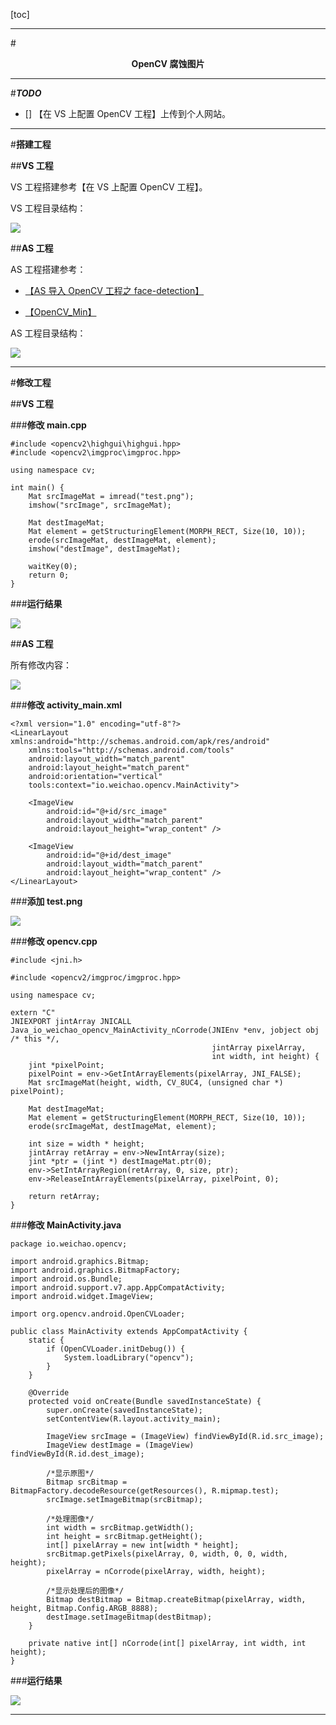 
[toc]

---

#<center>**OpenCV 腐蚀图片**</center>

---

#***TODO***

- [] 【在 VS 上配置 OpenCV 工程】上传到个人网站。

---

#**搭建工程**

##**VS 工程**

VS 工程搭建参考【在 VS 上配置 OpenCV 工程】。

VS 工程目录结构：

![](https://github.com/weichao66666/OpenCV_Corrode/raw/master/README.md-images/01.png)

##**AS 工程**

AS 工程搭建参考：

* [【AS 导入 OpenCV 工程之 face-detection】](https://github.com/weichao66666/Face_Detection "https://github.com/weichao66666/Face_Detection")

* [【OpenCV_Min】](https://github.com/weichao66666/OpenCV_Min "https://github.com/weichao66666/OpenCV_Min")

AS 工程目录结构：

![](https://github.com/weichao66666/OpenCV_Corrode/raw/master/README.md-images/02.png)

---

#**修改工程**

##**VS 工程**

###**修改 main.cpp**

    #include <opencv2\highgui\highgui.hpp>
    #include <opencv2\imgproc\imgproc.hpp>
    
    using namespace cv;
    
    int main() {
    	Mat srcImageMat = imread("test.png");
    	imshow("srcImage", srcImageMat);
    
    	Mat destImageMat;
    	Mat element = getStructuringElement(MORPH_RECT, Size(10, 10));
    	erode(srcImageMat, destImageMat, element);
    	imshow("destImage", destImageMat);
    
    	waitKey(0);
    	return 0;
    }

###**运行结果**

![](https://github.com/weichao66666/OpenCV_Corrode/raw/master/README.md-images/03.png)

##**AS 工程**

所有修改内容：

![](https://github.com/weichao66666/OpenCV_Corrode/raw/master/README.md-images/05.png)

###**修改 activity_main.xml**

    <?xml version="1.0" encoding="utf-8"?>
    <LinearLayout xmlns:android="http://schemas.android.com/apk/res/android"
        xmlns:tools="http://schemas.android.com/tools"
        android:layout_width="match_parent"
        android:layout_height="match_parent"
        android:orientation="vertical"
        tools:context="io.weichao.opencv.MainActivity">
    
        <ImageView
            android:id="@+id/src_image"
            android:layout_width="match_parent"
            android:layout_height="wrap_content" />
    
        <ImageView
            android:id="@+id/dest_image"
            android:layout_width="match_parent"
            android:layout_height="wrap_content" />
    </LinearLayout>

###**添加 test.png**

![](https://github.com/weichao66666/OpenCV_Corrode/raw/master/README.md-images/test.png)

###**修改 opencv.cpp**

    #include <jni.h>
    
    #include <opencv2/imgproc/imgproc.hpp>
    
    using namespace cv;
    
    extern "C"
    JNIEXPORT jintArray JNICALL
    Java_io_weichao_opencv_MainActivity_nCorrode(JNIEnv *env, jobject obj /* this */,
                                                 jintArray pixelArray,
                                                 int width, int height) {
        jint *pixelPoint;
        pixelPoint = env->GetIntArrayElements(pixelArray, JNI_FALSE);
        Mat srcImageMat(height, width, CV_8UC4, (unsigned char *) pixelPoint);
    
        Mat destImageMat;
        Mat element = getStructuringElement(MORPH_RECT, Size(10, 10));
        erode(srcImageMat, destImageMat, element);
    
        int size = width * height;
        jintArray retArray = env->NewIntArray(size);
        jint *ptr = (jint *) destImageMat.ptr(0);
        env->SetIntArrayRegion(retArray, 0, size, ptr);
        env->ReleaseIntArrayElements(pixelArray, pixelPoint, 0);
    
        return retArray;
    }

###**修改 MainActivity.java**

    package io.weichao.opencv;
    
    import android.graphics.Bitmap;
    import android.graphics.BitmapFactory;
    import android.os.Bundle;
    import android.support.v7.app.AppCompatActivity;
    import android.widget.ImageView;
    
    import org.opencv.android.OpenCVLoader;
    
    public class MainActivity extends AppCompatActivity {
        static {
            if (OpenCVLoader.initDebug()) {
                System.loadLibrary("opencv");
            }
        }
    
        @Override
        protected void onCreate(Bundle savedInstanceState) {
            super.onCreate(savedInstanceState);
            setContentView(R.layout.activity_main);
    
            ImageView srcImage = (ImageView) findViewById(R.id.src_image);
            ImageView destImage = (ImageView) findViewById(R.id.dest_image);
    
            /*显示原图*/
            Bitmap srcBitmap = BitmapFactory.decodeResource(getResources(), R.mipmap.test);
            srcImage.setImageBitmap(srcBitmap);
    
            /*处理图像*/
            int width = srcBitmap.getWidth();
            int height = srcBitmap.getHeight();
            int[] pixelArray = new int[width * height];
            srcBitmap.getPixels(pixelArray, 0, width, 0, 0, width, height);
            pixelArray = nCorrode(pixelArray, width, height);
    
            /*显示处理后的图像*/
            Bitmap destBitmap = Bitmap.createBitmap(pixelArray, width, height, Bitmap.Config.ARGB_8888);
            destImage.setImageBitmap(destBitmap);
        }
    
        private native int[] nCorrode(int[] pixelArray, int width, int height);
    }

###**运行结果**

![](https://github.com/weichao66666/OpenCV_Corrode/raw/master/README.md-images/04.png)

---





